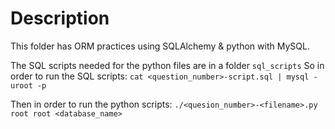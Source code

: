 # Description

This folder has ORM practices using SQLAlchemy & python with MySQL.

The SQL scripts needed for the python files are in a folder `sql_scripts`
So in order to run the SQL scripts:
`cat <question_number>-script.sql | mysql -uroot -p`

Then in order to run the python scripts:
`./<quesion_number>-<filename>.py root root <database_name>`
